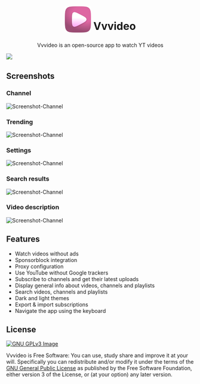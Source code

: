 <h1 align="center">
<sub><img src="src/res/assets/icons/png/256x256.png" width="70"></sub>
Vvvideo
</h1>

<p align="center">
Vvvideo is an open-source app to watch YT videos</p>
<a href="https://www.gnu.org/licenses/gpl-3.0" alt="License: GPLv3"><img src="https://img.shields.io/badge/License-GPL%20v3-blue.svg"></a>
</p>
<p>

## Screenshots

<h3>Channel</h3>

![Screenshot-Channel](https://github.com/pink-eye/Vvvideo/blob/main/src/res/assets/screenshots/screenshot%20(1).png)

<h3>Trending</h3>

![Screenshot-Channel](https://github.com/pink-eye/Vvvideo/blob/main/src/res/assets/screenshots/screenshot%20(2).png)

<h3>Settings</h3>

![Screenshot-Channel](https://github.com/pink-eye/Vvvideo/blob/main/src/res/assets/screenshots/screenshot%20(3).png)

<h3>Search results</h3>

![Screenshot-Channel](https://github.com/pink-eye/Vvvideo/blob/main/src/res/assets/screenshots/screenshot%20(4).png)

<h3>Video description</h3>

![Screenshot-Channel](https://github.com/pink-eye/Vvvideo/blob/main/src/res/assets/screenshots/screenshot%20(5).png)

## Features
* Watch videos without ads
* Sponsorblock integration
* Proxy configuration
* Use YouTube without Google trackers
* Subscribe to channels and get their latest uploads
* Display general info about videos, channels and playlists
* Search videos, channels and playlists
* Dark and light themes
* Export & import subscriptions
* Navigate the app using the keyboard

## License
[![GNU GPLv3 Image](https://www.gnu.org/graphics/gplv3-127x51.png)](https://www.gnu.org/licenses/gpl-3.0.en.html)

Vvvideo is Free Software: You can use, study share and improve it at your
will. Specifically you can redistribute and/or modify it under the terms of the
[GNU General Public License](https://www.gnu.org/licenses/gpl.html) as
published by the Free Software Foundation, either version 3 of the License, or
(at your option) any later version.
